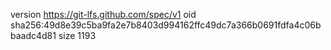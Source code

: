 version https://git-lfs.github.com/spec/v1
oid sha256:49d8e39c5ba9fa2e7b8403d994162ffc49dc7a366b0691fdfa4c06bbaadc4d81
size 1193

